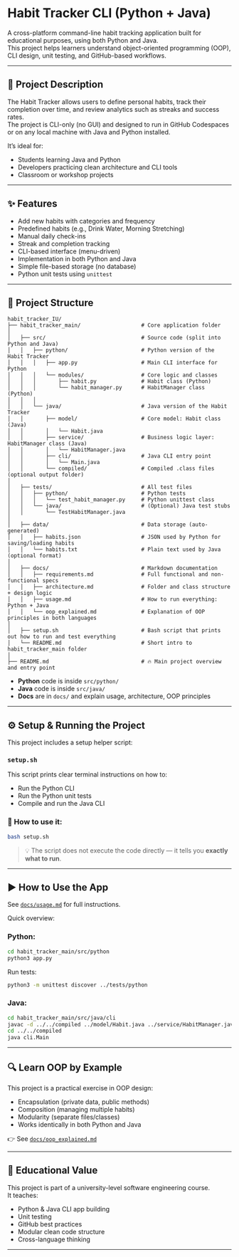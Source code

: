 # Habit Tracker CLI (Python + Java)

A cross-platform command-line habit tracking application built for educational purposes, using both Python and Java.  
This project helps learners understand object-oriented programming (OOP), CLI design, unit testing, and GitHub-based workflows.

---

## 📌 Project Description

The Habit Tracker allows users to define personal habits, track their completion over time, and review analytics such as streaks and success rates.  
The project is CLI-only (no GUI) and designed to run in GitHub Codespaces or on any local machine with Java and Python installed.

It’s ideal for:

- Students learning Java and Python
- Developers practicing clean architecture and CLI tools
- Classroom or workshop projects

---

## ✨ Features

- Add new habits with categories and frequency
- Predefined habits (e.g., Drink Water, Morning Stretching)
- Manual daily check-ins
- Streak and completion tracking
- CLI-based interface (menu-driven)
- Implementation in both Python and Java
- Simple file-based storage (no database)
- Python unit tests using `unittest`

---

## 📁 Project Structure

```
habit_tracker_IU/
├── habit_tracker_main/                   # Core application folder
│
│   ├── src/                              # Source code (split into Python and Java)
│   │   ├── python/                       # Python version of the Habit Tracker
│   │   │   ├── app.py                    # Main CLI interface for Python
│   │   │   └── modules/                  # Core logic and classes
│   │   │       ├── habit.py              # Habit class (Python)
│   │   │       └── habit_manager.py      # HabitManager class (Python)
│   │   │
│   │   └── java/                         # Java version of the Habit Tracker
│   │       ├── model/                    # Core model: Habit class (Java)
│   │       │   └── Habit.java
│   │       ├── service/                  # Business logic layer: HabitManager class (Java)
│   │       │   └── HabitManager.java
│   │       ├── cli/                      # Java CLI entry point
│   │       │   └── Main.java
│   │       └── compiled/                 # Compiled .class files (optional output folder)
│
│   ├── tests/                            # All test files
│   │   ├── python/                       # Python tests
│   │   │   └── test_habit_manager.py     # Python unittest class
│   │   └── java/                         # (Optional) Java test stubs
│   │       └── TestHabitManager.java
│
│   ├── data/                             # Data storage (auto-generated)
│   │   ├── habits.json                   # JSON used by Python for saving/loading habits
│   │   └── habits.txt                    # Plain text used by Java (optional format)
│
│   ├── docs/                             # Markdown documentation
│   │   ├── requirements.md               # Full functional and non-functional specs
│   │   ├── architecture.md               # Folder and class structure + design logic
│   │   ├── usage.md                      # How to run everything: Python + Java
│   │   └── oop_explained.md              # Explanation of OOP principles in both languages
│
│   ├── setup.sh                          # Bash script that prints out how to run and test everything
│   └── README.md                         # Short intro to habit_tracker_main folder
│
├── README.md                             # 🔥 Main project overview and entry point

```

- **Python** code is inside `src/python/`
- **Java** code is inside `src/java/`
- **Docs** are in `docs/` and explain usage, architecture, OOP principles

---

## ⚙️ Setup & Running the Project

This project includes a setup helper script:

### `setup.sh`

This script prints clear terminal instructions on how to:

- Run the Python CLI
- Run the Python unit tests
- Compile and run the Java CLI

### 🔧 How to use it:

```bash
bash setup.sh
```

> 💡 The script does not execute the code directly — it tells you **exactly what to run**.

---

## ▶ How to Use the App

See [`docs/usage.md`](./habit_tracker_main/docs/usage.md) for full instructions.

Quick overview:

### Python:

```bash
cd habit_tracker_main/src/python
python3 app.py
```

Run tests:
```bash
python3 -m unittest discover ../tests/python
```

### Java:

```bash
cd habit_tracker_main/src/java/cli
javac -d ../../compiled ../model/Habit.java ../service/HabitManager.java Main.java
cd ../../compiled
java cli.Main
```

---

## 🔍 Learn OOP by Example

This project is a practical exercise in OOP design:

- Encapsulation (private data, public methods)
- Composition (managing multiple habits)
- Modularity (separate files/classes)
- Works identically in both Python and Java

👉 See [`docs/oop_explained.md`](./habit_tracker_main/docs/oop_explained.md)

---

## 📘 Educational Value

This project is part of a university-level software engineering course.  
It teaches:

- Python & Java CLI app building
- Unit testing
- GitHub best practices
- Modular clean code structure
- Cross-language thinking

---

